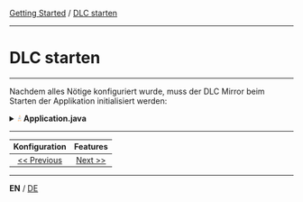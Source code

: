 [Getting Started](../index_en.md) / [DLC starten](run_application_en.md)

---

# DLC starten

---

Nachdem alles Nötige konfiguriert wurde, muss der DLC Mirror beim Starten der Applikation
initialisiert werden:

<details>
<summary><img style="height: 12px" src="../../icons/java.svg"> <b>Application.java</b></summary>

```java
@SpringBootApplication
public class SampleApplication {

    static {
        Domain.initialize(new ReflectiveDomainMirrorFactory("sampleapp"));
    }

    public static void main(String[] args) {
        new SpringApplicationBuilder(ShopApplication.class).run(args);
    }
}
```
</details>

---

|            **Konfiguration**             |           **Features**            |
|:----------------------------------------:|:---------------------------------:|
| [<< Previous](configuration_en.md) | [Next >>](features_en.md) |

---

**EN** / [DE](../../german/guides/configuration_de.md)